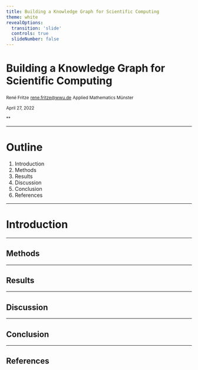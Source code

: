 ```yaml
---
title: Building a Knowledge Graph for Scientific Computing
theme: white
revealOptions:
  transition: 'slide'
  controls: true
  slideNumber: false
---
```


# Building a Knowledge Graph for Scientific Computing

<small>René Fritze</small>
<small>rene.fritze@wwu.de</small>
<small>Applied Mathematics Münster</small>

<small>April 27, 2022</small>

<small>**</small>

---

# Outline

1. Introduction
2. Methods
3. Results
4. Discussion
5. Conclusion
6. References

---

# Introduction

---

## Methods

---

## Results

---

## Discussion

---

## Conclusion

---

## References
